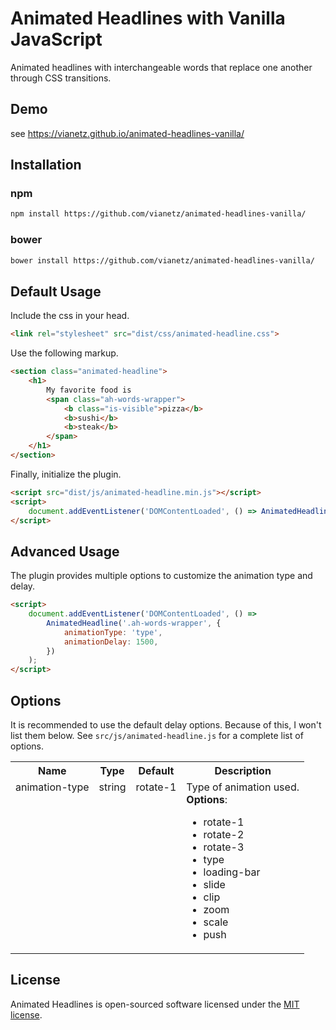 # Animated Headlines with Vanilla JavaScript

Animated headlines with interchangeable words that replace one another through CSS transitions.

## Demo

see https://vianetz.github.io/animated-headlines-vanilla/

## Installation

### npm

```bash
npm install https://github.com/vianetz/animated-headlines-vanilla/
```

### bower
```bash
bower install https://github.com/vianetz/animated-headlines-vanilla/
```

## Default Usage

Include the css in your head.
```html
<link rel="stylesheet" src="dist/css/animated-headline.css">
```

Use the following markup.
```html
<section class="animated-headline">
    <h1>
        My favorite food is
        <span class="ah-words-wrapper">
            <b class="is-visible">pizza</b>
            <b>sushi</b>
            <b>steak</b>
        </span>
    </h1>
</section>
```

Finally, initialize the plugin.

```html
<script src="dist/js/animated-headline.min.js"></script>
<script>
    document.addEventListener('DOMContentLoaded', () => AnimatedHeadline('.ah-words-wrapper'));
</script>
```

## Advanced Usage

The plugin provides multiple options to customize the animation type and delay.

```html
<script>
    document.addEventListener('DOMContentLoaded', () =>
        AnimatedHeadline('.ah-words-wrapper', {
            animationType: 'type',
            animationDelay: 1500,
        })
    );
</script>
```

## Options

It is recommended to use the default delay options. Because of this, I won't list them below. See `src/js/animated-headline.js` for a complete list of options.

<table>
    <tr>
        <th>Name</th>
        <th>Type</th>
        <th>Default</th>
        <th>Description</th>
    </tr>
    <tr valign="top">
        <td>animation-type</td>
        <td>string</td>
        <td>rotate-1</td>
        <td>Type of animation used.<br /><strong>Options</strong>: <ul><li>rotate-1</li><li>rotate-2</li><li>rotate-3</li><li>type</li><li>loading-bar</li><li>slide</li><li>clip</li><li>zoom</li><li>scale</li><li>push</li></ul></td>
    </tr>
</table>

## License

Animated Headlines is open-sourced software licensed under the [MIT license](http://opensource.org/licenses/MIT).